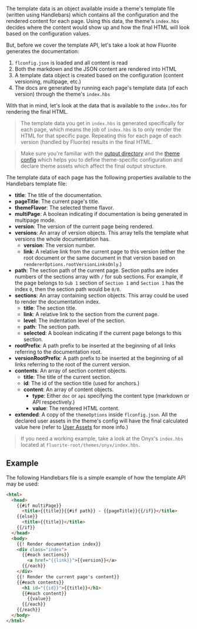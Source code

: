 The template data is an object available inside a theme's template file (written using Handlebars) which contains all the configuration and the rendered content for each page. Using this data, the theme's `index.hbs` decides where the content would show up and how the final HTML will look based on the configuration values.

But, before we cover the template API, let's take a look at how Fluorite generates the documentation:
  1. `flconfig.json` is loaded and all content is read
  2. Both the markdown and the JSON content are rendered into HTML
  3. A template data object is created based on the configuration (content versioning, multipage, etc.)
  4. The docs are generated by running each page's template data (of each version) through the theme's `index.hbs`

With that in mind, let's look at the data that is available to the `index.hbs` for rendering the final HTML.

> The template data you get in `index.hbs` is generated specifically for each page, which means the job of `index.hbs` is to only render the HTML for that specific page. Repeating this for each page of each version (handled by Fluorite) results in the final HTML.

> Make sure you're familiar with the [output directory]({{versionRootPrefix}}/project-structure#project-structure-output-directory) and the [theme config]({{versionRootPrefix}}/themes/creating-a-new-theme/theme-configuration) which helps you to define theme-specific configuration and declare theme assets which affect the final output structure.

The template data of each page has the following properties available to the Handlebars template file:

  - **title**: The title of the documentation.
  - **pageTitle**: The current page's title.
  - **themeFlavor**: The selected theme flavor.
  - **multiPage**: A boolean indicating if documentation is being generated in multipage mode.
  - **version**: The version of the current page being rendered.
  - **versions**: An array of version objects. This array tells the template what versions the whole documentation has.
    - **version**: The version number.
    - **link**: A relative link from the current page to this version (either the root document or the same document in that version based on `rendererOptions.rootVersionLinksOnly`.)
  - **path**: The section path of the current page. Section paths are index numbers of the sections array with `/` for sub sections. For example, if the page belongs to `Sub 1` section of `Section 1` and `Section 1` has the index `0`, then the section path would be `0/0`.
  - **sections**: An array containing section objects. This array could be used to render the documentation index.
    - **title**: The section title.
    - **link**: A relative link to the section from the current page.
    - **level**: The indentation level of the section.
    - **path**: The section path.
    - **selected**: A boolean indicating if the current page belongs to this section.
  - **rootPrefix**: A path prefix to be inserted at the beginning of all links referring to the documentation root.
  - **versionRootPrefix**: A path prefix to be inserted at the beginning of all links referring to the root of the current version.
  - **contents**: An array of section content objects.
    - **title**: The title of the current section.
    - **id**: The id of the section title (used for anchors.)
    - **content**: An array of content objects.
      - **type**: Either `doc` or `api` specifying the content type (markdown or API respectively.)
      - **value**: The rendered HTML content.
  - **extended**: A copy of the `themeOptions` inside `flconfig.json`. All the declared user assets in the theme's config will have the final calculated value here (refer to [User Assets]({{versionRootPrefix}}/themes/creating-a-new-theme/theme-assets#theme-assets-user-assets) for more info.)

> If you need a working example, take a look at the Onyx's `index.hbs` located at `fluorite-root/themes/onyx/index.hbs`.

## Example

The following Handlebars file is a simple example of how the template API may be used:

```html
<html>
  <head>
    {{#if multiPage}}
      <title>{{title}}{{#if path}} - {{pageTitle}}{{/if}}</title>
    {{else}}
      <title>{{title}}</title>
    {{/if}}
  </head>
  <body>
    {{! Render documentation index}}
    <div class="index">
      {{#each sections}}
        <a href="{{link}}">{{version}}</a>
      {{/each}}
    </div>
    {{! Render the current page's content}}
    {{#each contents}}
      <h1 id="{{id}}">{{title}}</h1>
      {{#each content}}
        {{value}}
      {{/each}}
    {{/each}}
  </body>
</html>
```

